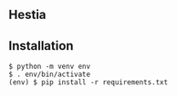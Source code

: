 

## Hestia


## Installation


```
$ python -m venv env
$ . env/bin/activate
(env) $ pip install -r requirements.txt
```


